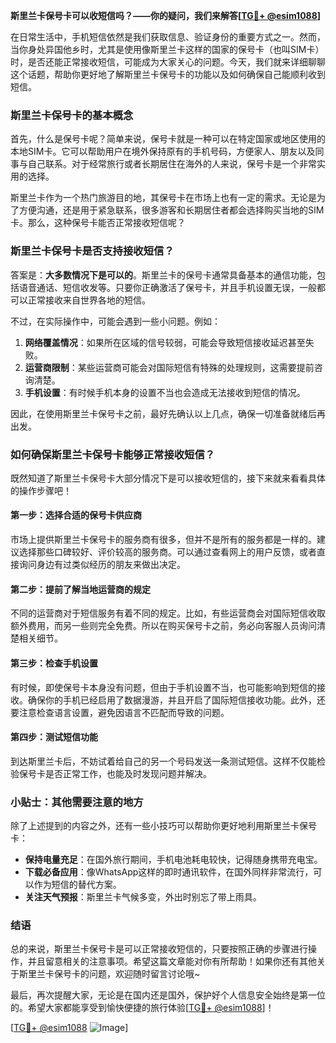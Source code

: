 **斯里兰卡保号卡可以收短信吗？——你的疑问，我们来解答[[TG💪+ @esim1088](https://t.me/s/esim1088)]**

在日常生活中，手机短信依然是我们获取信息、验证身份的重要方式之一。然而，当你身处异国他乡时，尤其是使用像斯里兰卡这样的国家的保号卡（也叫SIM卡）时，是否还能正常接收短信，可能成为大家关心的问题。今天，我们就来详细聊聊这个话题，帮助你更好地了解斯里兰卡保号卡的功能以及如何确保自己能顺利收到短信。

### 斯里兰卡保号卡的基本概念

首先，什么是保号卡呢？简单来说，保号卡就是一种可以在特定国家或地区使用的本地SIM卡。它可以帮助用户在境外保持原有的手机号码，方便家人、朋友以及同事与自己联系。对于经常旅行或者长期居住在海外的人来说，保号卡是一个非常实用的选择。

斯里兰卡作为一个热门旅游目的地，其保号卡在市场上也有一定的需求。无论是为了方便沟通，还是用于紧急联系，很多游客和长期居住者都会选择购买当地的SIM卡。那么，这种保号卡能否正常接收短信呢？

### 斯里兰卡保号卡是否支持接收短信？

答案是：**大多数情况下是可以的**。斯里兰卡的保号卡通常具备基本的通信功能，包括语音通话、短信收发等。只要你正确激活了保号卡，并且手机设置无误，一般都可以正常接收来自世界各地的短信。

不过，在实际操作中，可能会遇到一些小问题。例如：

1. **网络覆盖情况**：如果所在区域的信号较弱，可能会导致短信接收延迟甚至失败。
2. **运营商限制**：某些运营商可能会对国际短信有特殊的处理规则，这需要提前咨询清楚。
3. **手机设置**：有时候手机本身的设置不当也会造成无法接收到短信的情况。

因此，在使用斯里兰卡保号卡之前，最好先确认以上几点，确保一切准备就绪后再出发。

### 如何确保斯里兰卡保号卡能够正常接收短信？

既然知道了斯里兰卡保号卡大部分情况下是可以接收短信的，接下来就来看看具体的操作步骤吧！

#### 第一步：选择合适的保号卡供应商

市场上提供斯里兰卡保号卡的服务商有很多，但并不是所有的服务都是一样的。建议选择那些口碑较好、评价较高的服务商。可以通过查看网上的用户反馈，或者直接询问身边有过类似经历的朋友来做出决定。

#### 第二步：提前了解当地运营商的规定

不同的运营商对于短信服务有着不同的规定。比如，有些运营商会对国际短信收取额外费用，而另一些则完全免费。所以在购买保号卡之前，务必向客服人员询问清楚相关细节。

#### 第三步：检查手机设置

有时候，即使保号卡本身没有问题，但由于手机设置不当，也可能影响到短信的接收。确保你的手机已经启用了数据漫游，并且开启了国际短信接收功能。此外，还要注意检查语言设置，避免因语言不匹配而导致的问题。

#### 第四步：测试短信功能

到达斯里兰卡后，不妨试着给自己的另一个号码发送一条测试短信。这样不仅能检验保号卡是否正常工作，也能及时发现问题并解决。

### 小贴士：其他需要注意的地方

除了上述提到的内容之外，还有一些小技巧可以帮助你更好地利用斯里兰卡保号卡：

- **保持电量充足**：在国外旅行期间，手机电池耗电较快，记得随身携带充电宝。
- **下载必备应用**：像WhatsApp这样的即时通讯软件，在国外同样非常流行，可以作为短信的替代方案。
- **关注天气预报**：斯里兰卡气候多变，外出时别忘了带上雨具。

### 结语

总的来说，斯里兰卡保号卡是可以正常接收短信的，只要按照正确的步骤进行操作，并且留意相关的注意事项。希望这篇文章能对你有所帮助！如果你还有其他关于斯里兰卡保号卡的问题，欢迎随时留言讨论哦~

最后，再次提醒大家，无论是在国内还是国外，保护好个人信息安全始终是第一位的。希望大家都能享受到愉快便捷的旅行体验[[TG💪+ @esim1088](https://t.me/s/esim1088)]！

[[TG💪+ @esim1088](https://t.me/s/esim1088) ![Image](https://i.postimg.cc/4NQfJmqS/Snipaste-2025-05-13-00-14-12.png)]